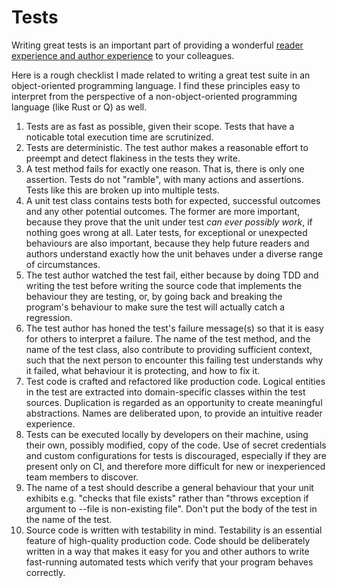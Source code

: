 # Tests

Writing great tests is an important part of providing a wonderful [reader experience and author experience](/writing/reader-experience) to your colleagues.

Here is a rough checklist I made related to writing a great test suite in an object-oriented programming language. I find these principles easy to interpret from the perspective of a non-object-oriented programming language (like Rust or Q) as well.

1. Tests are as fast as possible, given their scope. Tests that have a noticable total execution time are scrutinized.
2. Tests are deterministic. The test author makes a reasonable effort to preempt and detect flakiness in the tests they write.
3. A test method fails for exactly one reason. That is, there is only one assertion. Tests do not "ramble", with many actions and assertions. Tests like this are broken up into multiple tests.
4. A unit test class contains tests both for expected, successful outcomes and any other potential outcomes. The former are more important, because they prove that the unit under test *can ever possibly work*, if nothing goes wrong at all. Later tests, for exceptional or unexpected behaviours are also important, because they help future readers and authors understand exactly how the unit behaves under a diverse range of circumstances.
5. The test author watched the test fail, either because by doing TDD and writing the test before writing the source code that implements the behaviour they are testing, or, by going back and breaking the program's behaviour to make sure the test will actually catch a regression.
6. The test author has honed the test's failure message(s) so that it is easy for others to interpret a failure. The name of the test method, and the name of the test class, also contribute to providing sufficient context, such that the next person to encounter this failing test understands why it failed, what behaviour it is protecting, and how to fix it.
7. Test code is crafted and refactored like production code. Logical entities in the test are extracted into domain-specific classes within the test sources. Duplication is regarded as an opportunity to create meaningful abstractions. Names are deliberated upon, to provide an intuitive reader experience.
8. Tests can be executed locally by developers on their machine, using their own, possibly modified, copy of the code. Use of secret credentials and custom configurations for tests is discouraged, especially if they are present only on CI, and therefore more difficult for new or inexperienced team members to discover.
9. The name of a test should describe a general behaviour that your unit exhibits e.g. "checks that file exists" rather than "throws exception if argument to --file is non-existing file". Don't put the body of the test in the name of the test.
10. Source code is written with testability in mind. Testability is an essential feature of high-quality production code. Code should be deliberately written in a way that makes it easy for you and other authors to write fast-running automated tests which verify that your program behaves correctly.
